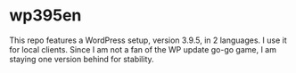 # wp395en
This repo features a WordPress setup, version 3.9.5, in 2 languages. I use it for local clients. Since I am not a fan of the WP update go-go game, I am staying one version behind for stability. 
